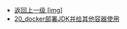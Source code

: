 - [返回上一级 [img]](page/后端/Docker/img/)
- [20_docker部署JDK并给其他容器使用](page/后端/Docker/img/20_docker部署JDK并给其他容器使用/)
